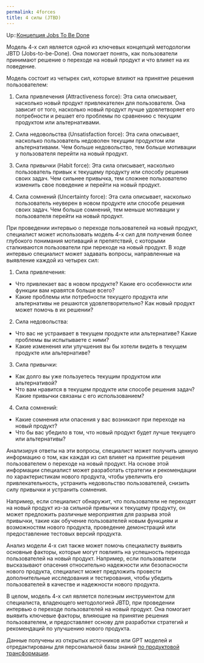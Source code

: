 ```yaml
---
permalink: 4forces
title: 4 силы (JTBD)
---
```


Up::[Концепция Jobs To Be Done](../3-Innovation/%D0%9A%D0%BE%D0%BD%D1%86%D0%B5%D0%BF%D1%86%D0%B8%D1%8F%20Jobs%20To%20Be%20Done.md)

Модель 4-х сил является одной из ключевых концепций методологии JBTD (Jobs-to-be-Done). Она помогает понять, как пользователи принимают решение о переходе на новый продукт и что влияет на их поведение.

Модель состоит из четырех сил, которые влияют на принятие решения пользователем:

1. Сила привлечения (Attractiveness force): Эта сила описывает, насколько новый продукт привлекателен для пользователя. Она зависит от того, насколько новый продукт лучше удовлетворяет его потребности и решает его проблемы по сравнению с текущим продуктом или альтернативами.

1. Сила недовольства (Unsatisfaction force): Эта сила описывает, насколько пользователь недоволен текущим продуктом или альтернативами. Чем больше недовольство, тем больше мотивации у пользователя перейти на новый продукт.

1. Сила привычки (Habit force): Эта сила описывает, насколько пользователь привык к текущему продукту или способу решения своих задач. Чем сильнее привычка, тем сложнее пользователю изменить свое поведение и перейти на новый продукт.

1. Сила сомнений (Uncertainty force): Эта сила описывает, насколько пользователь неуверен в новом продукте или способе решения своих задач. Чем больше сомнений, тем меньше мотивации у пользователя перейти на новый продукт.

При проведении интервью о переходе пользователей на новый продукт, специалист  может использовать модель 4-х сил для получения более глубокого понимания мотиваций и препятствий, с которыми сталкиваются пользователи при переходе на новый продукт. В ходе интервью специалист может задавать вопросы, направленные на выявление каждой из четырех сил:

1. Сила привлечения:

* Что привлекает вас в новом продукте? Какие его особенности или функции вам нравятся больше всего?
* Какие проблемы или потребности текущего продукта или альтернативы не решаются удовлетворительно? Как новый продукт может помочь в их решении?

2. Сила недовольства:

* Что вас не устраивает в текущем продукте или альтернативе? Какие проблемы вы испытываете с ними?
* Какие изменения или улучшения вы бы хотели видеть в текущем продукте или альтернативе?

3. Сила привычки:

* Как долго вы уже пользуетесь текущим продуктом или альтернативой?
* Что вам нравится в текущем продукте или способе решения задач? Какие привычки связаны с его использованием?

4. Сила сомнений:

* Какие сомнения или опасения у вас возникают при переходе на новый продукт?
* Что бы вас убедило в том, что новый продукт будет лучше текущего или альтернативы?

Анализируя ответы на эти вопросы, специалист может получить ценную информацию о том, как каждая из сил влияет на принятие решения пользователем о переходе на новый продукт. На основе этой информации специалист может разработать стратегии и рекомендации по характеристикам нового продукта, чтобы увеличить его привлекательность, устранить недовольство пользователей, снизить силу привычки и устранить сомнения.

Например, если специалист обнаружит, что пользователи не переходят на новый продукт из-за сильной привычки к текущему продукту, он может предложить различные мероприятия для разрыва этой привычки, такие как обучение пользователей новым функциям и возможностям нового продукта, проведение демонстраций или предоставление тестовых версий продукта.

Анализ модели 4-х сил также может помочь специалисту выявить основные факторы, которые могут повлиять на успешность перехода пользователей на новый продукт. Например, если пользователи высказывают опасения относительно надежности или безопасности нового продукта, специалист может предложить провести дополнительные исследования и тестирования, чтобы убедить пользователей в качестве и надежности нового продукта.

В целом, модель 4-х сил является полезным инструментом для специалиста, владеющего методологией JBTD, при проведении интервью о переходе пользователей на новый продукт. Она помогает выявить ключевые факторы, влияющие на принятие решения пользователем, и предоставляет основу для разработки стратегий и рекомендаций по улучшению нового продукта.

Данные получены из открытых источников  или GPT моделей  и отредактированы  для персональной базы знаний [по продуктовой трансформации](https://psf.master-strategy.ru/strategy-is.shtml).
